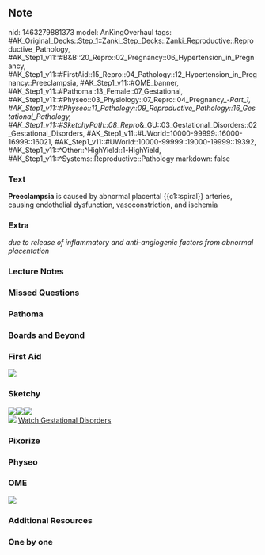 ## Note
nid: 1463279881373
model: AnKingOverhaul
tags: #AK_Original_Decks::Step_1::Zanki_Step_Decks::Zanki_Reproductive::Reproductive_Pathology, #AK_Step1_v11::#B&B::20_Repro::02_Pregnancy::06_Hypertension_in_Pregnancy, #AK_Step1_v11::#FirstAid::15_Repro::04_Pathology::12_Hypertension_in_Pregnancy::Preeclampsia, #AK_Step1_v11::#OME_banner, #AK_Step1_v11::#Pathoma::13_Female::07_Gestational, #AK_Step1_v11::#Physeo::03_Physiology::07_Repro::04_Pregnancy_-_Part_1, #AK_Step1_v11::#Physeo::11_Pathology::09_Reproductive_Pathology::16_Gestational_Pathology, #AK_Step1_v11::#SketchyPath::08_Repro_&_GU::03_Gestational_Disorders::02_Gestational_Disorders, #AK_Step1_v11::#UWorld::10000-99999::16000-16999::16021, #AK_Step1_v11::#UWorld::10000-99999::19000-19999::19392, #AK_Step1_v11::^Other::^HighYield::1-HighYield, #AK_Step1_v11::^Systems::Reproductive::Pathology
markdown: false

### Text
<div>
  <div>
    <b>Preeclampsia</b> is caused by abnormal placental
    {{c1::spiral}} arteries, causing endothelial dysfunction,
    vasoconstriction, and ischemia
  </div>
</div>

### Extra
<i>due to release of inflammatory and anti-angiogenic factors from
abnormal placentation</i>

### Lecture Notes


### Missed Questions


### Pathoma


### Boards and Beyond


### First Aid
<img src="tmpGhlw8G.png">

### Sketchy
<div><img src=
"Screen%20Shot%202020-05-07%20at%2012.06.07%20PM.JPG"><img src=
"Screen%20Shot%202020-05-07%20at%2012.06.20%20PM.JPG"><img src=
"Screen%20Shot%202020-05-07%20at%2012.06.50%20PM.JPG"></div><img src="Complete%20Sketch-30b62010dbe87287e08de7a4eb37922341c446c5_1566160514431.jpg">
<a href=
"https://dashboard.sketchy.com/study/medical/courses/medical-pathophysiology/units/medical-pathophysiology-reproductive-gu/videos/medical-pathophysiology-reproductive-and-gu-gestational-disorders-gestational-disorders?utm_source=anki&utm_medium=partnership&utm_campaign=february_update&utm_content=medical">
Watch Gestational Disorders</a>

### Pixorize


### Physeo


### OME
<div class="ome-widget">
  <a href="https://onlinemeded.org?ref=anki"><img src=
  "_OME_AnkiFlashcards_General_3.png"></a>
</div>

### Additional Resources


### One by one

